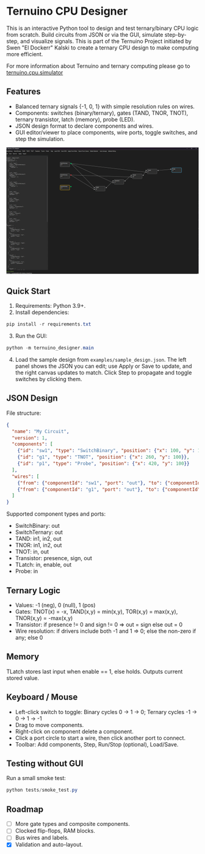 # Ternuino CPU Designer

This is an interactive Python tool to design and test ternary/binary CPU logic from scratch. 
Build circuits from JSON or via the GUI, simulate step-by-step, and visualize signals.
This is part of the Ternuino Project initiated by Swen "El Dockerr" Kalski to create a ternary CPU design to make computing more efficient.

For more information about Ternuino and ternary computing please go to [ternuino.cpu.simulator](https://github.com/el-dockerr/ternuino.cpu.simulator/tree/main)

## Features

- Balanced ternary signals {-1, 0, 1} with simple resolution rules on wires.
- Components: switches (binary/ternary), gates (TAND, TNOR, TNOT), ternary transistor, latch (memory), probe (LED).
- JSON design format to declare components and wires.
- GUI editor/viewer to place components, wire ports, toggle switches, and step the simulation.

![Ternuino CPU Desginer Screenshot ](assets/screenshot-v1.png)

## Quick Start

1) Requirements: Python 3.9+.
2) Install dependencies:

```powershell
pip install -r requirements.txt
```

3) Run the GUI:

```powershell
python -m ternuino_designer.main
```

4) Load the sample design from `examples/sample_design.json`. The left panel shows the JSON you can edit; use Apply or Save to update, and the right canvas updates to match. Click Step to propagate and toggle switches by clicking them.

## JSON Design

File structure:

```json
{
  "name": "My Circuit", 
  "version": 1,
  "components": [
    {"id": "sw1", "type": "SwitchBinary", "position": {"x": 100, "y": 100}, "params": {"value": 1}},
    {"id": "g1", "type": "TNOT", "position": {"x": 260, "y": 100}},
    {"id": "p1", "type": "Probe", "position": {"x": 420, "y": 100}}
  ],
  "wires": [
    {"from": {"componentId": "sw1", "port": "out"}, "to": {"componentId": "g1", "port": "in"}},
    {"from": {"componentId": "g1", "port": "out"}, "to": {"componentId": "p1", "port": "in"}}
  ]
}
```

Supported component types and ports:

- SwitchBinary: out
- SwitchTernary: out
- TAND: in1, in2, out
- TNOR: in1, in2, out
- TNOT: in, out
- Transistor: presence, sign, out
- TLatch: in, enable, out
- Probe: in

## Ternary Logic

- Values: -1 (neg), 0 (null), 1 (pos)
- Gates: TNOT(x) = -x, TAND(x,y) = min(x,y), TOR(x,y) = max(x,y), TNOR(x,y) = -max(x,y)
- Transistor: if presence != 0 and sign != 0 => out = sign else out = 0
- Wire resolution: if drivers include both -1 and 1 => 0; else the non-zero if any; else 0

## Memory

TLatch stores last input when enable == 1, else holds. Outputs current stored value.

## Keyboard / Mouse

- Left-click switch to toggle: Binary cycles 0 -> 1 -> 0; Ternary cycles -1 -> 0 -> 1 -> -1
- Drag to move components.
- Right-click on component delete a component.
- Click a port circle to start a wire, then click another port to connect.
- Toolbar: Add components, Step, Run/Stop (optional), Load/Save.

## Testing without GUI

Run a small smoke test:

```powershell
python tests/smoke_test.py
```

## Roadmap

- [ ] More gate types and composite components.
- [ ] Clocked flip-flops, RAM blocks.
- [ ] Bus wires and labels.
- [x] Validation and auto-layout.

